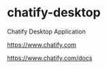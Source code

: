 # chatify-desktop
Chatify Desktop Application

https://www.chatify.com

https://www.chatify.com/docs
